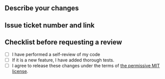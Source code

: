 ## Describe your changes

## Issue ticket number and link

## Checklist before requesting a review
- [ ] I have performed a self-review of my code
- [ ] If it is a new feature, I have added thorough tests.
- [ ] I agree to release these changes under the terms of [the permissive MIT license](https://github.com/andrew-johnson-4/lambda-mountain/blob/main/LICENSE).
